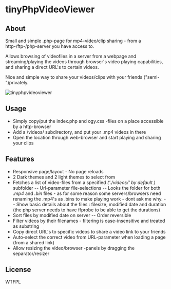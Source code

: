 ﻿# tinyPhpVideoViewer

## About
Small and simple .php-page for mp4-video/clip sharing - from a http-/ftp-/php-server you have access to.

Allows browsing of videofiles in a server from a webpage and streaming/playing the videos through browser's video playing capabilities, and sharing a direct URL's to certain videos.

Nice and simple way to share your videos/clips with your friends ("semi-")privately.

![tinyphpvideoviewer](https://yona.kapsi.fi/tinyphpviewer.jpg)

## Usage
- Simply copy/put the index.php and ogy.css -files on a place accessible by a http-browser
- Add a /videos/ subdirectory, and put your .mp4 videos in there
- Open the location through web-browser and start playing and sharing your clips

## Features
- Responsive page/layout - No page reloads
- 2 Dark themes and 2 light themes to select from
- Fetches a list of video-files from a specified *('./videos/' by default )* subfolder
-- Url-parameter file-selections
-- Looks the folder for both *.mp4* and *.bin* files - as for some reason some servers/browsers need renaming the .mp4's as .bins to make playing work - dont ask me why.
-- Show basic details about the files : filesize, modified date and duration (the php server needs to have ffprobe to be able to get the durations)
- Sort files by modified date on server 
-- Order reversible
- Filter videos by their filenames - filtering is case-insensitive and treated as substring
- Copy direct URL's to specific videos to share a video link to your friends
- Auto-select the correct video from URL-parameter when loading a page (from a shared link)
- Allow resizing the video/browser -panels by dragging the separator/resizer

## License
WTFPL
